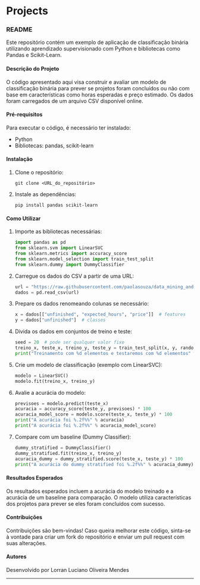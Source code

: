 # Projects
### README

Este repositório contém um exemplo de aplicação de classificação binária utilizando aprendizado supervisionado com Python e bibliotecas como Pandas e Scikit-Learn.

#### Descrição do Projeto

O código apresentado aqui visa construir e avaliar um modelo de classificação binária para prever se projetos foram concluídos ou não com base em características como horas esperadas e preço estimado. Os dados foram carregados de um arquivo CSV disponível online.

#### Pré-requisitos

Para executar o código, é necessário ter instalado:
- Python 
- Bibliotecas: pandas, scikit-learn

#### Instalação

1. Clone o repositório:
   ```
   git clone <URL_do_repositório>
   ```

2. Instale as dependências:
   ```
   pip install pandas scikit-learn
   ```

#### Como Utilizar

1. Importe as bibliotecas necessárias:
   ```python
   import pandas as pd
   from sklearn.svm import LinearSVC
   from sklearn.metrics import accuracy_score
   from sklearn.model_selection import train_test_split
   from sklearn.dummy import DummyClassifier
   ```

2. Carregue os dados do CSV a partir de uma URL:
   ```python
   url = "https://raw.githubusercontent.com/paolasouza/data_mining_and_big_data/ec70f701a784820fa6ca326c0d51d8740028da03/projects.csv"
   dados = pd.read_csv(url)
   ```

3. Prepare os dados renomeando colunas se necessário:
   ```python
   x = dados[["unfinished", "expected_hours", "price"]]  # features
   y = dados["unfinished"]  # classes
   ```

4. Divida os dados em conjuntos de treino e teste:
   ```python
   seed = 20  # pode ser qualquer valor fixo
   treino_x, teste_x, treino_y, teste_y = train_test_split(x, y, random_state=seed, test_size=0.25, stratify=y)
   print("Treinamento com %d elementos e testaremos com %d elementos" % (len(treino_x), len(teste_x)))
   ```

5. Crie um modelo de classificação (exemplo com LinearSVC):
   ```python
   modelo = LinearSVC()
   modelo.fit(treino_x, treino_y)
   ```

6. Avalie a acurácia do modelo:
   ```python
   previsoes = modelo.predict(teste_x)
   acuracia = accuracy_score(teste_y, previsoes) * 100
   acuracia_model_score = modelo.score(teste_x, teste_y) * 100
   print("A acurácia foi %.2f%%" % acuracia)
   print("A acurácia foi %.2f%%" % acuracia_model_score)
   ```

7. Compare com um baseline (Dummy Classifier):
   ```python
   dummy_stratified = DummyClassifier()
   dummy_stratified.fit(treino_x, treino_y)
   acuracia_dummy = dummy_stratified.score(teste_x, teste_y) * 100
   print("A acurácia do dummy stratified foi %.2f%%" % acuracia_dummy)
   ```

#### Resultados Esperados

Os resultados esperados incluem a acurácia do modelo treinado e a acurácia de um baseline para comparação. O modelo utiliza características dos projetos para prever se eles foram concluídos com sucesso.

#### Contribuições

Contribuições são bem-vindas! Caso queira melhorar este código, sinta-se à vontade para criar um fork do repositório e enviar um pull request com suas alterações.


#### Autores

Desenvolvido por Lorran Luciano Oliveira Mendes

---


